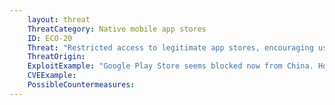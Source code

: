 ```yaml
---
    layout: threat
    ThreatCategory: Native mobile app stores
    ID: ECO-20
    Threat: "Restricted access to legitimate app stores, encouraging users to use 3rd party app stores"
    ThreatOrigin:
    ExploitExample: "Google Play Store seems blocked now from China. How can I update my Quora app? [^153]"
    CVEExample:
    PossibleCountermeasures:
---
```

